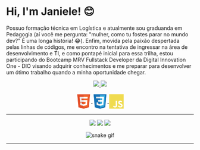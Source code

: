 # Hi, I'm Janiele! 😊

<p> Possuo formação técnica em Logística e atualmente sou graduanda em Pedagogia (aí você me pergunta: "mulher, como tu fostes parar no mundo dev?" É uma longa história! 😂). Enfim, movida pela paixão despertada pelas linhas de códigos, me encontro na tentativa de ingressar na área de desenvolvimento e TI, e como pontapé inicial para essa trilha, estou participando do Bootcamp MRV Fullstack Developer da Digital Innovation One - DIO visando adquirir conhecimentos e me preparar para desenvolver um ótimo trabalho quando a minha oportunidade chegar. </p>

<div align="center">
  <a href="https://github.com/janieledamasceno">
  <img height="150em" src="https://github-readme-stats.vercel.app/api?username=janieledamasceno&show_icons=true&theme=chartreuse-dark&include_all_commits=true&count_private=true"/>
  <img height="150em" src="https://github-readme-stats.vercel.app/api/top-langs/?username=janieledamasceno&layout=compact&langs_count=7&theme=chartreuse-dark"/>
</div>

<div align="center"><br>
  <img align="center" height="40" width="40" src="https://raw.githubusercontent.com/devicons/devicon/master/icons/html5/html5-original.svg">
  <img align="center" height="40" width="40" src="https://raw.githubusercontent.com/devicons/devicon/master/icons/css3/css3-original.svg">
  <img align="center" height="40" width="40" src="https://raw.githubusercontent.com/devicons/devicon/master/icons/javascript/javascript-plain.svg">
</div>
<hr>
<div align="center">
    <a href="https://github.com/janieledamasceno" alt="github" target="_blank"> <img height="35" <img src="https://img.shields.io/badge/GitHub-000000?&style=flat-square&logo=GitHub&logoColor=white"></a>
    <a href="https://www.linkedin.com/in/janiele-damasceno-bispo-40695b192/" target="_blank" style='align:center'><img height="35" src="https://img.shields.io/badge/-LinkedIn-blue?style=flat-square&logo=Linkedin&logoColor=white&link=https://www.linkedin.com/in/janiele-damasceno-bispo-40695b192//)](https://www.linkedin.com/in/janiele-damasceno-bispo-40695b192/)"_blank"></a>
      <a href="mailto:"janieledamasceno97@gmail.com" "alt="gmail" target="_blank"> <img height="35" <img src="https://img.shields.io/badge/-Gmail-FF0000?style=flat-square&labelColor=FF0000&logo=gmail&logoColor=white&link=mailto:"janieledamasceno97@gmail.com"></a>
      
  ![snake gif](https://github.com/janieledamasceno/janieledamasceno/blob/output/github-contribution-grid-snake.svg)
 </div>
 <hr>
